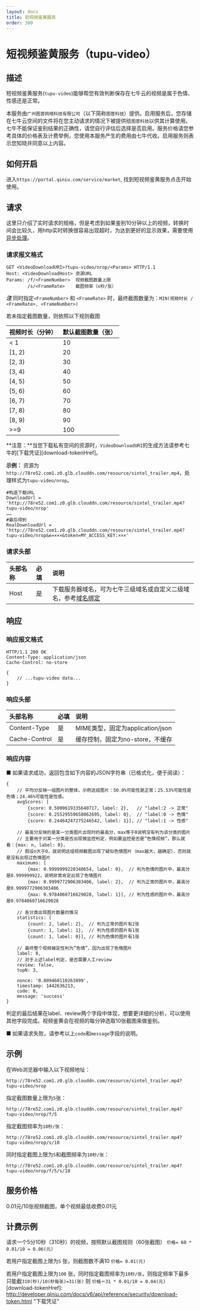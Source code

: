 ```yaml
---
layout: docs
title: 短视频鉴黄服务
order: 300
---
```


<a id="tupu-video"></a>
# 短视频鉴黄服务（tupu-video）

<a id="tupu-video-description"></a>
## 描述

短视频鉴黄服务(`tupu-video`)能够帮您有效判断保存在七牛云的视频是属于色情、性感还是正常。

本服务由`广州图普网络科技有限公司`（以下简称`图普科技`）提供。启用服务后，您存储在七牛云空间的文件将在您主动请求的情况下被提供给`图普科技`以供其计算使用。七牛不能保证鉴别结果的正确性，请您自行评估后选择是否启用。服务价格请您参考具体的价格表及计费举例，您使用本服务产生的费用由七牛代收。启用服务则表示您知晓并同意以上内容。

<a id="tupu-video-open"></a>
## 如何开启

进入`https://portal.qiniu.com/service/market`, 找到短视频鉴黄服务点击开始使用。

<a id="tupu-video-request"></a>
## 请求

这里只介绍了实时请求的规格，但是考虑到如果鉴别10分钟以上的视频，转换时间会比较久，用http实时转换很容易出现超时，为达到更好的显示效果，需要使用[异步处理](http://developer.qiniu.com/docs/v6/api/overview/fop/persistent-fop.html)。

<a id="tupu-video-request-syntax"></a>
### 请求报文格式

```
GET <VideoDownloadURI>?tupu-video/nrop/<Params> HTTP/1.1
Host: <VideoDownloadHost> 资源URL
Params: /f/<FrameNumber>  视频截图数量上限
        /s/<FrameRate>    截图频率（x秒/张）
```
***注*** 同时指定`<FrameNumber>` 和 `<FrameRate>` 时，最终截图数量为：`MIN(视频时长 / <FrameRate>, <FrameNumber>)` 

若未指定截图数量，则依照以下规则截图

视频时长（分钟）| 默认截图数量（张）
:-------------- | :-------------
< 1             | 10
[1, 2)          | 20
[2, 3)          | 30
[3, 4)          | 40
[4, 5)          | 50
[5, 6)          | 60
[6, 7)          | 70
[7, 8)          | 80
[8, 9)          | 90
>=9             | 100

**注意：**当您下载私有空间的资源时，`VideoDownloadURI`的生成方法请参考七牛的[下载凭证][download-tokenHref]。

**示例：**
资源为`http://78re52.com1.z0.glb.clouddn.com/resource/sintel_trailer.mp4`，处理样式为`tupu-video/nrop`。

```
#构造下载URL
DownloadUrl = 'http://78re52.com1.z0.glb.clouddn.com/resource/sintel_trailer.mp4?tupu-video/nrop'
……
#最后得到
RealDownloadUrl = 'http://78re52.com1.z0.glb.clouddn.com/resource/sintel_trailer.mp4?tupu-video/nrop&e=×××&token=MY_ACCESS_KEY:×××'
```

<a id="tupu-video-request-header"></a>
### 请求头部

头部名称         | 必填 | 说明
:------------- | :--- | :------------------------------------------
Host           | 是   | 下载服务器域名，可为七牛三级域名或自定义二级域名，参考[域名绑定](http://kb.qiniu.com/53a48154 "域名绑定")


<a id="tupu-video-response"></a>
## 响应

<a id="tupu-video-response-syntax"></a>
### 响应报文格式

```
HTTP/1.1 200 OK
Content-Type: application/json
Cache-Control: no-store

{
    // ...tupu-video data...
}
```

<a id="tupu-video-response-header"></a>
### 响应头部

头部名称       | 必填 | 说明
:------------- | :--- | :------------------------------------------
Content-Type   | 是   | MIME类型，固定为application/json
Cache-Control  | 是   | 缓存控制，固定为no-store，不缓存

<a id="tupu-video-response-content"></a>
### 响应内容

■ 如果请求成功，返回包含如下内容的JSON字符串（已格式化，便于阅读）：  

```
{
    // 平均分反映一组图片的整体，示例这组图片：50.0%可能性是正常；25.53%可能性是色情；24.46%可能性是性感。
    avgScores: [
        {score: 0.5000619335640717, label: 2},   // "label:2 -> 正常"
        {score: 0.25529559658062695, label: 0},  // "label:0 -> 色情"
        {score: 0.24464247275246542, label: 1}], // "label:1 -> 性感"
 
    // 最高分反映的是某一分类图片出现时的最高分，max等于0说明没有判为该分类的图片
    // 主要用于对某一分类是否出现做监控判定，例如要监控是否是“色情视频”，那么就看：{max: n, label: 0}，
    // 假设n大于0，就说明这组视频截图出现了疑似色情图片（max越大，越确定），否则就是没有出现过色情图片
    maximums: [
        {max: 0.9999999220340654, label: 0},  // 判为色情的图片中，最高分是0.999999922，说明非常肯定出现了色情图片
        {max: 0.9999772906303406, label: 2},  // 判为正常的图片中，最高分是0.9999772906303406
        {max: 0.9784060716629028, label: 1}], // 判为性感的图片中，最高分是0.9784060716629028
 
    // 各分类出现图片数量的情况
    statistics: [
        {count: 2, label: 2},  // 判为正常的图片有2张
        {count: 1, label: 1},  // 判为性感的图片有1张
        {count: 1, label: 0}], // 判为色情的图片有1张
 
    // 最终整个视频被定性判为“色情”，因为出现了色情图片
    label: 0,
    // 对于上述label判定，是否需要人工review
    review: false,
    topN: 3,
 
    nonce: '0.809460110263899',
    timestamp: 1442636213,
    code: 0,
    message: 'success'
}
```

判定的最后结果在label、review两个字段中体现，想要更详细的分析，可以使用其他字段完成。视频鉴黄会在视频的每分钟选取10张截图来做鉴别。

■ 如果请求失败，请参考以上`code`和`message`字段的说明。

<a id="tupu-video-samples"></a>
## 示例

在Web浏览器中输入以下视频地址：  

```
http://78re52.com1.z0.glb.clouddn.com/resource/sintel_trailer.mp4?tupu-video/nrop
```

指定截图数量上限为`5`张：

```
http://78re52.com1.z0.glb.clouddn.com/resource/sintel_trailer.mp4?tupu-video/nrop/f/5
```

指定截图频率为`10秒/张`：

```
http://78re52.com1.z0.glb.clouddn.com/resource/sintel_trailer.mp4?tupu-video/nrop/s/10
```

同时指定截图上限为`5`和截图频率为`10秒/张`：

```
http://78re52.com1.z0.glb.clouddn.com/resource/sintel_trailer.mp4?tupu-video/nrop/f/5/s/10
```

<a id="tupu-video-price"></a>
## 服务价格

0.01元/10张视频截图，单个视频最低收费0.01元

<a id="tupu-video-pirce-example"></a>
## 计费示例

请求一个5分10秒（310秒）的视频，按照默认截图规则（60张截图） `价格= 60 * 0.01/10 = 0.06(元)`

若用户指定截图上限为`5` 张，则截图数不满10 `价格= 0.01(元)`

若用户指定截图上限为`100` 张，同时指定截图频率为`10秒/张`，则指定频率下最多只能截`310(秒)/10(秒每张)=31(张)` 则 `价格＝31 * 0.01/10 = 0.04(元)`
[download-tokenHref]: http://developer.qiniu.com/docs/v6/api/reference/security/download-token.html  "下载凭证"
